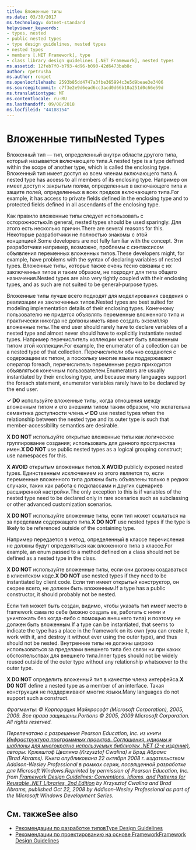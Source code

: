 ```yaml
---
title: Вложенные типы
ms.date: 03/30/2017
ms.technology: dotnet-standard
helpviewer_keywords:
- types, nested
- public nested types
- type design guidelines, nested types
- nested types
- members [.NET Framework], type
- class library design guidelines [.NET Framework], nested types
ms.assetid: 12feb7f0-b793-4d96-b090-42d6473bab8c
author: rpetrusha
ms.author: ronpet
ms.openlocfilehash: 2593b85dd4747a3fbe365994c3e5d9beae3e3406
ms.sourcegitcommit: c7f3e2e9d6ead6cc3acd0d66b10a251d0c66e59d
ms.translationtype: MT
ms.contentlocale: ru-RU
ms.lasthandoff: 09/08/2018
ms.locfileid: "44188154"
---
```

# <a name="nested-types"></a><span data-ttu-id="bc139-102">Вложенные типы</span><span class="sxs-lookup"><span data-stu-id="bc139-102">Nested Types</span></span>
<span data-ttu-id="bc139-103">Вложенный тип — тип, определенный внутри области другого типа, который называется включающего типа.</span><span class="sxs-lookup"><span data-stu-id="bc139-103">A nested type is a type defined within the scope of another type, which is called the enclosing type.</span></span> <span data-ttu-id="bc139-104">Вложенный тип имеет доступ ко всем членам включающего типа.</span><span class="sxs-lookup"><span data-stu-id="bc139-104">A nested type has access to all members of its enclosing type.</span></span> <span data-ttu-id="bc139-105">Например он имеет доступ к закрытым полям, определенных в включающего типа и защите полей, определенных в всех предков включающего типа.</span><span class="sxs-lookup"><span data-stu-id="bc139-105">For example, it has access to private fields defined in the enclosing type and to protected fields defined in all ascendants of the enclosing type.</span></span>  
  
 <span data-ttu-id="bc139-106">Как правило вложенные типы следует использовать с осторожностью.</span><span class="sxs-lookup"><span data-stu-id="bc139-106">In general, nested types should be used sparingly.</span></span> <span data-ttu-id="bc139-107">Для этого есть несколько причин.</span><span class="sxs-lookup"><span data-stu-id="bc139-107">There are several reasons for this.</span></span> <span data-ttu-id="bc139-108">Некоторые разработчики не полностью знакомы с этой концепцией.</span><span class="sxs-lookup"><span data-stu-id="bc139-108">Some developers are not fully familiar with the concept.</span></span> <span data-ttu-id="bc139-109">Эти разработчики например, возможно, проблемы с синтаксисом объявления переменных вложенных типов.</span><span class="sxs-lookup"><span data-stu-id="bc139-109">These developers might, for example, have problems with the syntax of declaring variables of nested types.</span></span> <span data-ttu-id="bc139-110">Вложенные типы, которые также очень тесно связаны с их заключенных типов и таким образом, не подходят для типа общего назначения.</span><span class="sxs-lookup"><span data-stu-id="bc139-110">Nested types are also very tightly coupled with their enclosing types, and as such are not suited to be general-purpose types.</span></span>  
  
 <span data-ttu-id="bc139-111">Вложенные типы лучше всего подходят для моделирования сведения о реализации их заключенных типов.</span><span class="sxs-lookup"><span data-stu-id="bc139-111">Nested types are best suited for modeling implementation details of their enclosing types.</span></span> <span data-ttu-id="bc139-112">Конечному пользователю не придется объявлять переменные вложенного типа и практически никогда не должны иметь явно создать экземпляр вложенные типы.</span><span class="sxs-lookup"><span data-stu-id="bc139-112">The end user should rarely have to declare variables of a nested type and almost never should have to explicitly instantiate nested types.</span></span> <span data-ttu-id="bc139-113">Например перечислитель коллекции может быть вложенным типом этой коллекции.</span><span class="sxs-lookup"><span data-stu-id="bc139-113">For example, the enumerator of a collection can be a nested type of that collection.</span></span> <span data-ttu-id="bc139-114">Перечислители обычно создаются с содержащим их типом, а поскольку многие языки поддерживают оператор foreach, перечислитель переменные редко приходится объявляться конечным пользователем.</span><span class="sxs-lookup"><span data-stu-id="bc139-114">Enumerators are usually instantiated by their enclosing type, and because many languages support the foreach statement, enumerator variables rarely have to be declared by the end user.</span></span>  
  
 <span data-ttu-id="bc139-115">**✓ DO** используйте вложенные типы, когда отношения между вложенным типом и его внешним типом таким образом, что желательна семантика доступности члена.</span><span class="sxs-lookup"><span data-stu-id="bc139-115">**✓ DO** use nested types when the relationship between the nested type and its outer type is such that member-accessibility semantics are desirable.</span></span>  
  
 <span data-ttu-id="bc139-116">**X DO NOT** используйте открытые вложенные типы как логическое группирование создания; использовать для данного пространства имен.</span><span class="sxs-lookup"><span data-stu-id="bc139-116">**X DO NOT** use public nested types as a logical grouping construct; use namespaces for this.</span></span>  
  
 <span data-ttu-id="bc139-117">**X AVOID** открытым вложенных типов.</span><span class="sxs-lookup"><span data-stu-id="bc139-117">**X AVOID** publicly exposed nested types.</span></span> <span data-ttu-id="bc139-118">Единственным исключением из этого является то, если переменные вложенного типа должны быть объявлены только в редких случаях, таких как работа с подклассами и других сценариев расширенной настройки.</span><span class="sxs-lookup"><span data-stu-id="bc139-118">The only exception to this is if variables of the nested type need to be declared only in rare scenarios such as subclassing or other advanced customization scenarios.</span></span>  
  
 <span data-ttu-id="bc139-119">**X DO NOT** используйте вложенные типы, если тип может ссылаться на за пределами содержащего типа.</span><span class="sxs-lookup"><span data-stu-id="bc139-119">**X DO NOT** use nested types if the type is likely to be referenced outside of the containing type.</span></span>  
  
 <span data-ttu-id="bc139-120">Например передается в метод, определенный в классе перечисления не должны будут определяться как вложенного типа в классе.</span><span class="sxs-lookup"><span data-stu-id="bc139-120">For example, an enum passed to a method defined on a class should not be defined as a nested type in the class.</span></span>  
  
 <span data-ttu-id="bc139-121">**X DO NOT** используйте вложенные типы, если они должны создаваться в клиентском коде.</span><span class="sxs-lookup"><span data-stu-id="bc139-121">**X DO NOT** use nested types if they need to be instantiated by client code.</span></span>  <span data-ttu-id="bc139-122">Если тип имеет открытый конструктор, он скорее всего, не должен быть вложенным.</span><span class="sxs-lookup"><span data-stu-id="bc139-122">If a type has a public constructor, it should probably not be nested.</span></span>  
  
 <span data-ttu-id="bc139-123">Если тип может быть создан, видимо, чтобы указать тип имеет место в framework сама по себе (можно создать ее, работать с ними и уничтожать без когда-либо с помощью внешнего типа) и поэтому не должен быть вложенным.</span><span class="sxs-lookup"><span data-stu-id="bc139-123">If a type can be instantiated, that seems to indicate the type has a place in the framework on its own (you can create it, work with it, and destroy it without ever using the outer type), and thus should not be nested.</span></span> <span data-ttu-id="bc139-124">Внутренние типы не должны широко использоваться за пределами внешнего типа без связи ни при каких обстоятельствах для внешнего типа.</span><span class="sxs-lookup"><span data-stu-id="bc139-124">Inner types should not be widely reused outside of the outer type without any relationship whatsoever to the outer type.</span></span>  
  
 <span data-ttu-id="bc139-125">**X DO NOT** определить вложенный тип в качестве члена интерфейса.</span><span class="sxs-lookup"><span data-stu-id="bc139-125">**X DO NOT** define a nested type as a member of an interface.</span></span> <span data-ttu-id="bc139-126">Такая конструкция не поддерживают многие языки.</span><span class="sxs-lookup"><span data-stu-id="bc139-126">Many languages do not support such a construct.</span></span>  
  
 <span data-ttu-id="bc139-127">*Фрагменты: © Корпорация Майкрософт (Microsoft Corporation), 2005, 2009. Все права защищены.*</span><span class="sxs-lookup"><span data-stu-id="bc139-127">*Portions © 2005, 2009 Microsoft Corporation. All rights reserved.*</span></span>  
  
 <span data-ttu-id="bc139-128">*Перепечатано с разрешения Pearson Education, Inc. из книги [Инфраструктура программных проектов. Соглашения, идиомы и шаблоны для многократно используемых библиотек .NET (2-е издание)](https://www.informit.com/store/framework-design-guidelines-conventions-idioms-and-9780321545619), авторы: Кржиштоф Цвалина (Krzysztof Cwalina) и Брэд Абрамс (Brad Abrams). Книга опубликована 22 октября 2008 г. издательством Addison-Wesley Professional в рамках серии, посвященной разработке для Microsoft Windows.*</span><span class="sxs-lookup"><span data-stu-id="bc139-128">*Reprinted by permission of Pearson Education, Inc. from [Framework Design Guidelines: Conventions, Idioms, and Patterns for Reusable .NET Libraries, 2nd Edition](https://www.informit.com/store/framework-design-guidelines-conventions-idioms-and-9780321545619) by Krzysztof Cwalina and Brad Abrams, published Oct 22, 2008 by Addison-Wesley Professional as part of the Microsoft Windows Development Series.*</span></span>  
  
## <a name="see-also"></a><span data-ttu-id="bc139-129">См. также</span><span class="sxs-lookup"><span data-stu-id="bc139-129">See also</span></span>

- [<span data-ttu-id="bc139-130">Рекомендации по разработке типов</span><span class="sxs-lookup"><span data-stu-id="bc139-130">Type Design Guidelines</span></span>](../../../docs/standard/design-guidelines/type.md)  
- [<span data-ttu-id="bc139-131">Рекомендации по проектированию на основе Framework</span><span class="sxs-lookup"><span data-stu-id="bc139-131">Framework Design Guidelines</span></span>](../../../docs/standard/design-guidelines/index.md)
